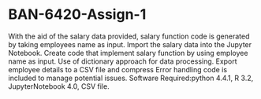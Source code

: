 # BAN-6420-Assign-1
With the aid of the salary data provided, salary function code is generated by taking employees name as input. 
Import the salary data into the Jupyter Notebook.
Create code that implement salary function by using employee name as input.
Use of dictionary approach for data processing. 
Export employee details to a CSV file and compress Error handling code is included to manage potential issues.
Software Required:python 4.4.1, R 3.2, JupyterNotebook 4.0, CSV file.
